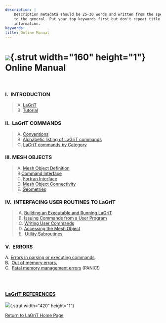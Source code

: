 ```yaml
---
description: |
    Description metadata should be 25-30 words and written from the specific
    to the general. Put your top keywords first but don't repeat title
    information.
keywords:  
title: Online Manual
---
```


<div id="content-org">

![](http://www.lanl.gov/images/xtransparent.gif){.strut width="160"
height="1"}
Online Manual
=============

 

### **I.  INTRODUCTION**

> A. [LaGriT](docs/LaGriT.html)\
> B. [Tutorial](docs/Tutoria1.html)

### II.  LaGriT COMMANDS

> A. [Conventions](docs/conventions.html)\
> B. [Alphabetic listing of LaGriT commands](commands.shtml)\
> C. [LaGriT commands by Category](commands_cat.shtml)

### III. MESH OBJECTS

> A. [Mesh Object Definition](docs/meshobject.html)\
> B.[Command Interface](docs/commandi.html)\
> C. [Fortran Interface](docs/fortran.html)\
> D. [Mesh Object Connectivity](docs/meshobjcon.html)\
> E. [Geometries](docs/geometries.html)

### IV.  INTERFACING USER ROUTINES TO LaGriT

>  A. [Building an Executable and Running LaGriT](docs/build.html)\
>  B. [Issuing Commands from a User Program](docs/issuing.html)\
>  C. [Writing User Commands](docs/writing.html)\
>  D. [Accessing the Mesh Object](docs/accessing.html)\
>  E.  [Utility Subroutines](util.shtml)

> > <div align="left">
> >
> > </div>

### V.  ERRORS

A. [Errors in parsing or executing commands](docs/errors.html#parse).\
B.  [Out of memory errors.](docs/errors.html#memory)\
C.  [Fatal memory management errors](docs/errors.html#panic) (PANIC!)
###  

### [LaGriT REFERENCES](docs/References.html)

![](http://www.lanl.gov/images/xtransparent.gif){.strut width="420"
height="1"}

[Return to LaGriT Home Page](index.shtml)

 

 

 

</div>
